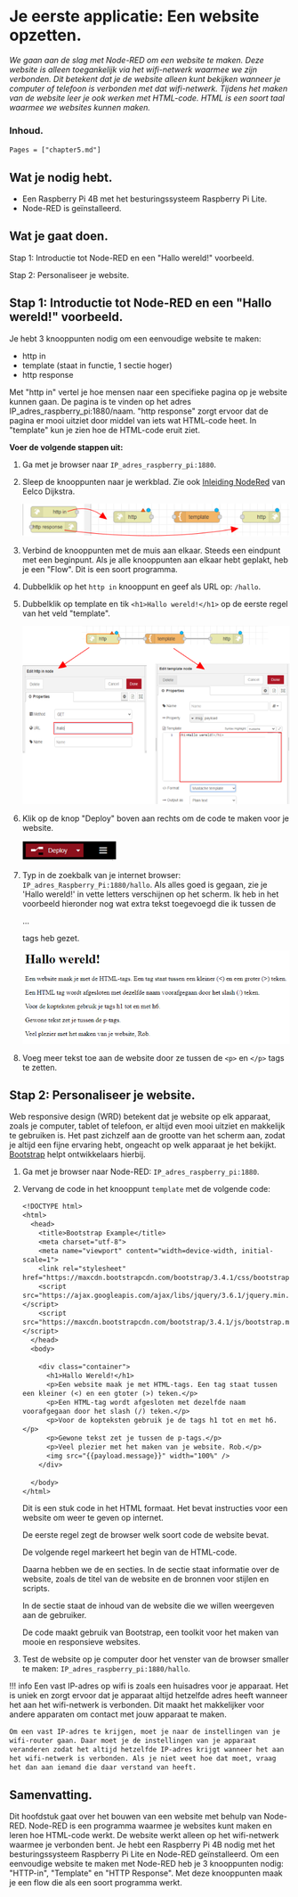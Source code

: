 # Je eerste applicatie: Een website opzetten.

*We gaan aan de slag met Node-RED om een website te maken. Deze website is alleen toegankelijk via het wifi-netwerk waarmee we zijn verbonden. Dit betekent dat je de website alleen kunt bekijken wanneer je computer of telefoon is verbonden met dat wifi-netwerk. Tijdens het maken van de website leer je ook werken met HTML-code. HTML is een soort taal waarmee we websites kunnen maken.*

### Inhoud.

```@contents
Pages = ["chapter5.md"]
```

## Wat je nodig hebt.

- Een Raspberry Pi 4B met het besturingssysteem Raspberry Pi Lite.
- Node-RED is geïnstalleerd.

## Wat je gaat doen.

Stap 1: Introductie tot Node-RED en een "Hallo wereld!" voorbeeld.

Stap 2: Personaliseer je website.

## Stap 1: Introductie tot Node-RED en een "Hallo wereld!" voorbeeld.

Je hebt 3 knooppunten nodig om een eenvoudige website te maken:
- http in
- template (staat in functie, 1 sectie hoger)
- http response

Met "http in" vertel je hoe mensen naar een specifieke pagina op je website kunnen gaan. De pagina is te vinden op het adres IP_adres_raspberry_pi:1880/naam. "http response" zorgt ervoor dat de pagina er mooi uitziet door middel van iets wat HTML-code heet. In "template" kun je zien hoe de HTML-code eruit ziet.

**Voer de volgende stappen uit:**

1. Ga met je browser naar `IP_adres_raspberry_pi:1880`.
2. Sleep de knooppunten naar je werkblad. Zie ook [Inleiding NodeRed](https://eelcodijkstra.github.io/iot-0/html/inleiding/nodered-inleiding.html) van Eelco Dijkstra.
    
   ![fig_5_1](assets/fig_5_1.png)

3. Verbind de knooppunten met de muis aan elkaar. Steeds een eindpunt met een beginpunt. Als je alle knooppunten aan elkaar hebt geplakt, heb je een "Flow". Dit is een soort programma.
4. Dubbelklik op het `http in` knooppunt en geef als URL op: `/hallo`.
5. Dubbelklik op template en tik `<h1>Hallo wereld!</h1>` op de eerste regel van het veld "template".
   
   ![fig_5_2](assets/fig_5_2.png)
   
6. Klik op de knop "Deploy" boven aan rechts om de code te maken voor je website.

   ![fig_5_3](assets/fig_5_3.png)

7. Typ in de zoekbalk van je internet browser: `IP_adres_Raspberry_Pi:1880/hallo`. Als alles goed is gegaan, zie je 'Hallo wereld!' in vette letters verschijnen op het scherm. Ik heb in het voorbeeld hieronder nog wat extra tekst toegevoegd die ik tussen de <p>...</p> tags heb gezet.
    
   ![fig_5_4](assets/fig_5_4.png)

8. Voeg meer tekst toe aan de website door ze tussen de `<p>` en `</p>` tags te zetten.

## Stap 2: Personaliseer je website.

Web responsive design (WRD) betekent dat je website op elk apparaat, zoals je computer, tablet of telefoon, er altijd even mooi uitziet en makkelijk te gebruiken is. Het past zichzelf aan de grootte van het scherm aan, zodat je altijd een fijne ervaring hebt, ongeacht op welk apparaat je het bekijkt. [Bootstrap](https://www.w3schools.com/bootstrap/bootstrap_ver.asp) helpt ontwikkelaars hierbij.

1. Ga met je browser naar Node-RED: `IP_adres_raspberry_pi:1880`.

2. Vervang de code in het knooppunt `template` met de volgende code:

   ```
   <!DOCTYPE html>
   <html>
     <head>
       <title>Bootstrap Example</title>
       <meta charset="utf-8">
       <meta name="viewport" content="width=device-width, initial-scale=1">
       <link rel="stylesheet" href="https://maxcdn.bootstrapcdn.com/bootstrap/3.4.1/css/bootstrap.min.css">
       <script src="https://ajax.googleapis.com/ajax/libs/jquery/3.6.1/jquery.min.js"></script>
       <script src="https://maxcdn.bootstrapcdn.com/bootstrap/3.4.1/js/bootstrap.min.js"></script>
     </head>
     <body>
      
       <div class="container">
         <h1>Hallo Wereld!</h1>
         <p>Een website maak je met HTML-tags. Een tag staat tussen een kleiner (<) en een gtoter (>) teken.</p>
         <p>Een HTML-tag wordt afgesloten met dezelfde naam voorafgegaan door het slash (/) teken.</p>
         <p>Voor de kopteksten gebruik je de tags h1 tot en met h6.</p>
         <p>Gewone tekst zet je tussen de p-tags.</p>
         <p>Veel plezier met het maken van je website. Rob.</p>
         <img src="{{payload.message}}" width="100%" />           
       </div>
     
     </body>
   </html>
   ```
   Dit is een stuk code in het HTML formaat. Het bevat instructies voor een website om weer te geven op internet.
   
   De eerste regel <!DOCTYPE html> zegt de browser welk soort code de website bevat.
   
   De volgende regel <html> markeert het begin van de HTML-code.
   
   Daarna hebben we de <head> en <body> secties. In de <head> sectie staat informatie over de website, zoals de titel van de website en de bronnen voor stijlen en scripts.
   
   In de <body> sectie staat de inhoud van de website die we willen weergeven aan de gebruiker.
   
   De code maakt gebruik van Bootstrap, een toolkit voor het maken van mooie en responsieve websites.

3. Test de website op je computer door het venster van de browser smaller te maken: `IP_adres_raspberry_pi:1880/hallo`.

!!! info
    Een vast IP-adres op wifi is zoals een huisadres voor je apparaat. Het is uniek en zorgt ervoor dat je apparaat altijd hetzelfde adres heeft wanneer het aan het wifi-netwerk is verbonden. Dit maakt het makkelijker voor andere apparaten om contact met jouw apparaat te maken.

    Om een vast IP-adres te krijgen, moet je naar de instellingen van je wifi-router gaan. Daar moet je de instellingen van je apparaat veranderen zodat het altijd hetzelfde IP-adres krijgt wanneer het aan het wifi-netwerk is verbonden. Als je niet weet hoe dat moet, vraag het dan aan iemand die daar verstand van heeft.

## Samenvatting.

Dit hoofdstuk gaat over het bouwen van een website met behulp van Node-RED. Node-RED is een programma waarmee je websites kunt maken en leren hoe HTML-code werkt. De website werkt alleen op het wifi-netwerk waarmee je verbonden bent. Je hebt een Raspberry Pi 4B nodig met het besturingssysteem Raspberry Pi Lite en Node-RED geïnstalleerd. Om een eenvoudige website te maken met Node-RED heb je 3 knooppunten nodig: "HTTP-in", "Template" en "HTTP Response". Met deze knooppunten maak je een flow die als een soort programma werkt.


